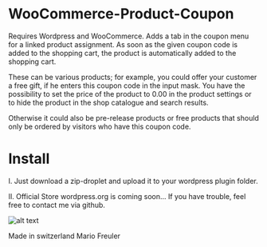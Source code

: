 # WooCommerce-Product-Coupon
Requires Wordpress and WooCommerce. Adds a tab in the coupon menu for a linked product assignment. As soon as the given coupon code is added to the shopping cart, the product is automatically added to the shopping cart. 

These can be various products; for example, you could offer your customer a free gift, if he enters this coupon code in the input mask.
You have the possibility to set the price of the product to 0.00 in the product settings or to hide the product in the shop catalogue and search results.

Otherwise it could also be pre-release products or free products that should only be ordered by visitors who have this coupon code.

# Install
I. Just download a zip-droplet and upload it to your wordpress plugin folder.

II. Official Store wordpress.org is coming soon... If you have trouble, feel free to contact me via github.

![alt text](https://dev.webcoder.ch/img/couponfreeproduct.png)

Made in switzerland
Mario Freuler
